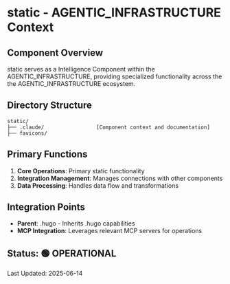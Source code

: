 # static - AGENTIC_INFRASTRUCTURE Context

## Component Overview

static serves as a Intelligence Component within the AGENTIC_INFRASTRUCTURE, providing specialized functionality across the the AGENTIC_INFRASTRUCTURE ecosystem.

## Directory Structure

```
static/
├── .claude/                 [Component context and documentation]
├── favicons/
```

## Primary Functions

1. **Core Operations**: Primary static functionality
2. **Integration Management**: Manages connections with other components
3. **Data Processing**: Handles data flow and transformations

## Integration Points

- **Parent**: .hugo - Inherits .hugo capabilities
- **MCP Integration**: Leverages relevant MCP servers for operations
  
## Status: 🟢 OPERATIONAL

Last Updated: 2025-06-14
